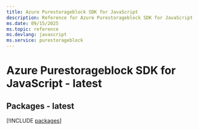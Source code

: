 ```yaml
---
title: Azure Purestorageblock SDK for JavaScript
description: Reference for Azure Purestorageblock SDK for JavaScript
ms.date: 09/15/2025
ms.topic: reference
ms.devlang: javascript
ms.service: purestorageblock
---
```

# Azure Purestorageblock SDK for JavaScript - latest
## Packages - latest
[!INCLUDE [packages](purestorageblock-index.md)]